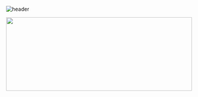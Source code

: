 ![header](https://capsule-render.vercel.app/api?type=waving&color=ffffff&height=150&section=header&text=pwngd&fontSize=90&stroke=000000&fontColor=000000)
<p align="center" width="100%">
  <img width="100%" height=200 src="https://github-readme-stats.vercel.app/api/top-langs/?username=pwngd&theme=gruvbox&show_icons=true&layout=compact&hide_border=true" />
</p>
